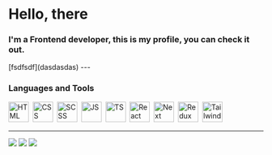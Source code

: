 
# Hello, there
<h3>I'm a Frontend developer, this is my profile, you can check it out.</h3>
[fsdfsdf](dasdasdas)
---

### Languages and Tools
<div>
  <img src="https://cdn.jsdelivr.net/gh/devicons/devicon@latest/icons/html5/html5-original-wordmark.svg" title="HTML" width="40" height="40" />&nbsp
  <img src="https://cdn.jsdelivr.net/gh/devicons/devicon@latest/icons/css3/css3-original-wordmark.svg" title="CSS" width="40" height="40" />&nbsp
  <img src="https://cdn.jsdelivr.net/gh/devicons/devicon@latest/icons/sass/sass-original.svg" title="SCSS" width="40" height="40" />&nbsp
  <img src="https://cdn.jsdelivr.net/gh/devicons/devicon@latest/icons/javascript/javascript-original.svg" title="JS" width="40" height="40" />&nbsp
  <img src="https://cdn.jsdelivr.net/gh/devicons/devicon@latest/icons/typescript/typescript-original.svg" title="TS" width="40" height="40" />&nbsp  
  <img src="https://cdn.jsdelivr.net/gh/devicons/devicon@latest/icons/react/react-original.svg" title="React" width="40" height="40" />&nbsp
  <img src="https://cdn.jsdelivr.net/gh/devicons/devicon@latest/icons/nextjs/nextjs-original.svg" title="Next" width="40" height="40" />&nbsp
  <img src="https://cdn.jsdelivr.net/gh/devicons/devicon@latest/icons/redux/redux-original.svg" title="Redux Toolkit" width="40" height="40" />&nbsp
  <img src="https://cdn.jsdelivr.net/gh/devicons/devicon@latest/icons/tailwindcss/tailwindcss-original.svg" title="Tailwind" width="40" height="40" />&nbsp
</div>

---

<div>
  <img src="http://github-profile-summary-cards.vercel.app/api/cards/profile-details?username=Ridgal&theme=transparent" />
  <img src="http://github-profile-summary-cards.vercel.app/api/cards/repos-per-language?username=Ridgal&theme=transparent" />
  <img src="http://github-profile-summary-cards.vercel.app/api/cards/productive-time?username=Ridgal&theme=transparent&utcOffset=8" />
</div>


